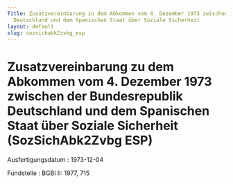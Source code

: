 ```yaml
---
Title: Zusatzvereinbarung zu dem Abkommen vom 4. Dezember 1973 zwischen der Bundesrepublik
  Deutschland und dem Spanischen Staat über Soziale Sicherheit
layout: default
slug: sozsichabk2zvbg_esp
---
```


# Zusatzvereinbarung zu dem Abkommen vom 4. Dezember 1973 zwischen der Bundesrepublik Deutschland und dem Spanischen Staat über Soziale Sicherheit (SozSichAbk2Zvbg ESP)

Ausfertigungsdatum
:   1973-12-04

Fundstelle
:   BGBl II: 1977, 715

